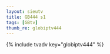 ```yaml
--- 
layout: sieutv
title: GB444 s1
tags: [GBtv]
thumb_re: globiptv444
---
```

{% include tvadv key="globiptv444" %} 
